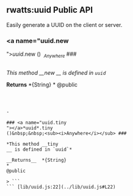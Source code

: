 ## rwatts:uuid Public API ##

Easily generate a UUID on the client or server.



### <a name="uuid.new
"></a>*uuid*.new
()&nbsp;&nbsp;<sub><i>Anywhere</i></sub> ###

```

```
*This method __new
__ is defined in `uuid`*

__Returns__  *{String}
*
@public

> ```
``` [lib/uuid.js:7](../lib/uuid.js#L7)


-

### <a name="uuid.tiny
"></a>*uuid*.tiny
()&nbsp;&nbsp;<sub><i>Anywhere</i></sub> ###

```

```
*This method __tiny
__ is defined in `uuid`*

__Returns__  *{String}
*
@public

> ```
``` [lib/uuid.js:22](../lib/uuid.js#L22)


